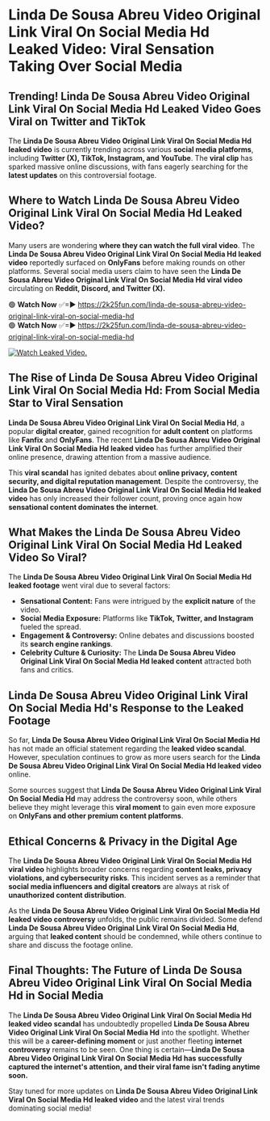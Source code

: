# Linda De Sousa Abreu Video Original Link Viral On Social Media Hd Leaked Video: Viral Sensation Taking Over Social Media

## **Trending! Linda De Sousa Abreu Video Original Link Viral On Social Media Hd Leaked Video Goes Viral on Twitter and TikTok**
The **Linda De Sousa Abreu Video Original Link Viral On Social Media Hd leaked video** is currently trending across various **social media platforms**, including **Twitter (X), TikTok, Instagram, and YouTube**. The **viral clip** has sparked massive online discussions, with fans eagerly searching for the **latest updates** on this controversial footage.

## **Where to Watch Linda De Sousa Abreu Video Original Link Viral On Social Media Hd Leaked Video?**
Many users are wondering **where they can watch the full viral video**. The **Linda De Sousa Abreu Video Original Link Viral On Social Media Hd leaked video** reportedly surfaced on **OnlyFans** before making rounds on other platforms. Several social media users claim to have seen the **Linda De Sousa Abreu Video Original Link Viral On Social Media Hd viral video** circulating on **Reddit, Discord, and Twitter (X).**

🟢 **Watch Now** ✅=► https://2k25fun.com/linda-de-sousa-abreu-video-original-link-viral-on-social-media-hd  
🟢 **Watch Now** ✅=► https://2k25fun.com/linda-de-sousa-abreu-video-original-link-viral-on-social-media-hd  

[![Watch Leaked Video.](https://miro.medium.com/v2/resize:fit:828/format:webp/1*cilzJN44JGOrTw9NJCrNHA.gif "Watch Leaked Video")](https://2k25fun.com/linda-de-sousa-abreu-video-original-link-viral-on-social-media-hd)

## **The Rise of Linda De Sousa Abreu Video Original Link Viral On Social Media Hd: From Social Media Star to Viral Sensation**
**Linda De Sousa Abreu Video Original Link Viral On Social Media Hd**, a popular **digital creator**, gained recognition for **adult content** on platforms like **Fanfix** and **OnlyFans**. The recent **Linda De Sousa Abreu Video Original Link Viral On Social Media Hd leaked video** has further amplified their online presence, drawing attention from a massive audience.

This **viral scandal** has ignited debates about **online privacy, content security, and digital reputation management**. Despite the controversy, the **Linda De Sousa Abreu Video Original Link Viral On Social Media Hd leaked video** has only increased their follower count, proving once again how **sensational content dominates the internet**.

## **What Makes the Linda De Sousa Abreu Video Original Link Viral On Social Media Hd Leaked Video So Viral?**
The **Linda De Sousa Abreu Video Original Link Viral On Social Media Hd leaked footage** went viral due to several factors:
- **Sensational Content:** Fans were intrigued by the **explicit nature** of the video.
- **Social Media Exposure:** Platforms like **TikTok, Twitter, and Instagram** fueled the spread.
- **Engagement & Controversy:** Online debates and discussions boosted its **search engine rankings**.
- **Celebrity Culture & Curiosity:** The **Linda De Sousa Abreu Video Original Link Viral On Social Media Hd leaked content** attracted both fans and critics.

## **Linda De Sousa Abreu Video Original Link Viral On Social Media Hd's Response to the Leaked Footage**
So far, **Linda De Sousa Abreu Video Original Link Viral On Social Media Hd** has not made an official statement regarding the **leaked video scandal**. However, speculation continues to grow as more users search for the **Linda De Sousa Abreu Video Original Link Viral On Social Media Hd leaked video** online.

Some sources suggest that **Linda De Sousa Abreu Video Original Link Viral On Social Media Hd** may address the controversy soon, while others believe they might leverage this **viral moment** to gain even more exposure on **OnlyFans and other premium content platforms**.

## **Ethical Concerns & Privacy in the Digital Age**
The **Linda De Sousa Abreu Video Original Link Viral On Social Media Hd viral video** highlights broader concerns regarding **content leaks, privacy violations, and cybersecurity risks**. This incident serves as a reminder that **social media influencers and digital creators** are always at risk of **unauthorized content distribution**.

As the **Linda De Sousa Abreu Video Original Link Viral On Social Media Hd leaked video controversy** unfolds, the public remains divided. Some defend **Linda De Sousa Abreu Video Original Link Viral On Social Media Hd**, arguing that **leaked content** should be condemned, while others continue to share and discuss the footage online.

## **Final Thoughts: The Future of Linda De Sousa Abreu Video Original Link Viral On Social Media Hd in Social Media**
The **Linda De Sousa Abreu Video Original Link Viral On Social Media Hd leaked video scandal** has undoubtedly propelled **Linda De Sousa Abreu Video Original Link Viral On Social Media Hd** into the spotlight. Whether this will be a **career-defining moment** or just another fleeting **internet controversy** remains to be seen. One thing is certain—**Linda De Sousa Abreu Video Original Link Viral On Social Media Hd has successfully captured the internet's attention, and their viral fame isn't fading anytime soon.**

Stay tuned for more updates on **Linda De Sousa Abreu Video Original Link Viral On Social Media Hd leaked video** and the latest viral trends dominating social media!